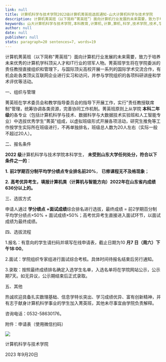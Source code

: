 ```yaml
---
link: null
title: 计算机科学与技术学院2022级计算机菁英班选拔通知-山大计算机科学与技术学院
description: 计算机菁英班（以下简称“菁英班”）面向计算机行业发展的未来需要，致力于培养未来优秀的计算机学科顶尖人才和IT行业的领军人物。菁英班学生将在学院委派的责任教授直接组织和管理下，与国际顶尖高校开展一系列的国际学术交流合作，有机会赴各类顶尖互联网企业进行实习和访问，并参与学院组织的各项科研讲座和学术评优等活动。一、组织与管理菁英班在学术委员会和教学指导委员会的指导下开展工作，实行“责任教授联席制”管理...
keywords: 山大计算机科学与技术学院,本科教育,计算机,计算,算机,科学,技术学院,技术,学院,2022,20,22,菁英,选拔,通知
author: null
date: null
publisher: null
stats: paragraph=20 sentences=7, words=19
---
```



计算机菁英班（以下简称"菁英班"）面向计算机行业发展的未来需要，致力于培养未来优秀的计算机学科顶尖人才和IT行业的领军人物。菁英班学生将在学院委派的责任教授直接组织和管理下，与国际顶尖高校开展一系列的国际学术交流合作，有机会赴各类顶尖互联网企业进行实习和访问，并参与学院组织的各项科研讲座和学术评优等活动。

一、组织与管理

菁英班在学术委员会和教学指导委员会的指导下开展工作，实行"责任教授联席制"管理，统筹协调各类资源，完善协同工作机制。菁英班原则上从学院 **本科二年级**的各专业（包括计算机科学与技术、数据科学与大数据技术实验班和人工智能专业）中选拔优秀学生"菁英"组成，以虚拟班级形式开展各项活动，研究生推免等工作按学生实际所在班级进行，不再单独排名，班级总人数为20人左右（实际一般不超过20人）。

二、报名条件

**2022** **级**计算机科学与技术学院本科学生， **未受到山东大学任何处分，符合以下条件之一的**：

**1.** **前2学期百分制平均学分绩点专业排名前20%**， **已修课程无不及格现象**；

**2.** **高考优异考生，填报计算机类（计算机与智能方向）2022年在山东省内成绩636分以上的。**

三、选拔方式

申请人通过 **学分绩点** **+面试成绩**综合排名进行选拔，最终成绩 = 前2学期百分制平均学分绩点×50% + 面试成绩×50%；高考优异考生直接进入面试环节，以面试成绩为最终成绩。

四、选拔流程

1.报名：有意向的学生请扫码并填写在线申请表，截止日期为10 **月7 日（周六）下午18:00**。

2.面试：学院组织专家组进行面试综合考核。具体时间待报名结束后另行通知。

3.录取：按照最终成绩排名确定入选学生名单，入选名单将在学院网站公示，公示期7天。如无异议，公示期结束后正式录取。

五、其他

热诚欢迎具备扎实数理基础、信息学特长突出、学习成绩优异、富有创新精神，并有志于献身计算机科学事业的学生加入菁英班，其他未尽事宜由学院负责解释。

咨询电话：0532-58630176。

附件：申请表（使用微信扫码）

![](/__local/E/EC/60/77F4816DB89DBF445F74CE10050_DD36884A_7823.jpg)



计算机科学与技术学院

2023 年9月20日


